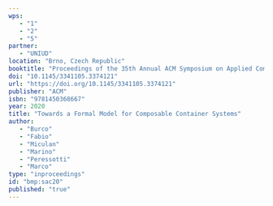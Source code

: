 ```yaml
---
wps: 
   - "1"
   - "2"
   - "5"
partner: 
   - "UNIUD"
location: "Brno, Czech Republic"
booktitle: "Proceedings of the 35th Annual ACM Symposium on Applied Computing (SAC 2020)"
doi: "10.1145/3341105.3374121"
url: "https://doi.org/10.1145/3341105.3374121"
publisher: "ACM"
isbn: "9781450368667"
year: 2020
title: "Towards a Formal Model for Composable Container Systems"
author: 
   - "Burco"
   - "Fabio"
   - "Miculan"
   - "Marino"
   - "Peressotti"
   - "Marco"
type: "inproceedings"
id: "bmp:sac20"
published: "true"
---
```

